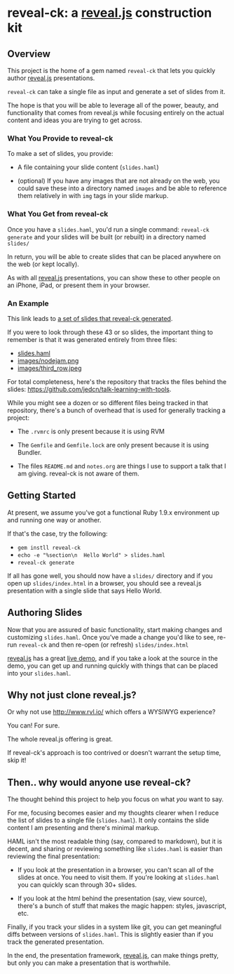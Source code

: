 # reveal-ck: a [reveal.js](http://lab.hakim.se/reveal-js/) construction kit

## Overview

This project is the home of a gem named `reveal-ck` that lets you
quickly author [reveal.js](http://lab.hakim.se/reveal-js/)
presentations.

`reveal-ck` can take a single file as input and generate a set of
slides from it.

The hope is that you will be able to leverage all of the power,
beauty, and functionality that comes from reveal.js while focusing
entirely on the actual content and ideas you are trying to get across.

### What You Provide to reveal-ck

To make a set of slides, you provide:

* A file containing your slide content (`slides.haml`)

* (optional) If you have any images that are not already on the web,
  you could save these into a directory named `images` and be able to
  reference them relatively in with `img` tags in your slide markup.

### What You Get from reveal-ck

Once you have a `slides.haml`, you'd run a single command: `reveal-ck
generate` and your slides will be built (or rebuilt) in a directory
named `slides/`

In return, you will be able to create slides that can be placed
anywhere on the web (or kept locally).

As with all [reveal.js](http://lab.hakim.se/reveal-js/) presentations,
you can show these to other people on an iPhone, iPad, or present them
in your browser.

### An Example

This link leads to
[a set of slides that reveal-ck generated][talk-learning-with-tools-result].

If you were to look through these 43 or so slides, the important thing
to remember is that it was generated entirely from three files:

* [slides.haml](https://github.com/jedcn/talk-learning-with-tools/blob/master/slides.haml)
* [images/nodejam.png](https://raw.github.com/jedcn/talk-learning-with-tools/master/images/nodejam.png)
* [images/third_row.jpeg](https://raw.github.com/jedcn/talk-learning-with-tools/master/images/third_row.jpeg)

For total completeness, here's the repository that tracks the files
behind the slides: https://github.com/jedcn/talk-learning-with-tools.

While you might see a dozen or so different files being tracked in
that repository, there's a bunch of overhead that is used for
generally tracking a project:

* The `.rvmrc` is only present because it is using RVM

* The `Gemfile` and `Gemfile.lock` are only present because it is
  using Bundler.

* The files `README.md` and `notes.org` are things I use to support a
  talk that I am giving. reveal-ck is not aware of them.

## Getting Started

At present, we assume you've got a functional Ruby 1.9.x environment
up and running one way or another.

If that's the case, try the following:

* `gem instll reveal-ck`
* `echo -e "%section\n  Hello World" > slides.haml`
* `reveal-ck generate`

If all has gone well, you should now have a `slides/` directory and if
you open up `slides/index.html` in a browser, you should see a
reveal.js presentation with a single slide that says Hello World.

## Authoring Slides

Now that you are assured of basic functionality, start making changes
and customizing ```slides.haml```. Once you've made a change you'd
like to see, re-run ```reveal-ck``` and then re-open (or refresh) ```slides/index.html```

[reveal.js](http://lab.hakim.se/reveal-js/) has a great
[live demo](http://lab.hakim.se/reveal-js/), and if you take a look at
the source in the demo, you can get up and running quickly with things
that can be placed into your ```slides.haml```.

## Why not just clone reveal.js?

Or why not use http://www.rvl.io/ which offers a WYSIWYG experience?

You can! For sure.

The whole reveal.js offering is great.

If reveal-ck's approach is too contrived or doesn't warrant the setup
time, skip it!

## Then.. why would anyone use reveal-ck?

The thought behind this project to help you focus on what *you* want
to say.

For me, focusing becomes easier and my thoughts clearer when I reduce
the list of slides to a single file (```slides.haml```). It only
contains the slide content I am presenting and there's minimal markup.

HAML isn't the most readable thing (say, compared to markdown), but it
is decent, and sharing or reviewing something like ```slides.haml```
is easier than reviewing the final presentation:

* If you look at the presentation in a browser, you can't scan all of
  the slides at once. You need to visit them. If you're looking at
  ```slides.haml``` you can quickly scan through 30+ slides.

* If you look at the html behind the presentation (say, view source),
  there's a bunch of stuff that makes the magic happen: styles,
  javascript, etc.

Finally, if you track your slides in a system like git, you can get
meaningful diffs between versions of ```slides.haml```. This is
slightly easier than if you track the generated presentation.

In the end, the presentation framework,
[reveal.js](http://lab.hakim.se/reveal-js/), can make things pretty,
but only you can make a presentation that is worthwhile.

[talk-learning-with-tools-source]: https://github.com/jedcn/talk-learning-with-tools
[talk-learning-with-tools-result]: http://www.jednorthridge.com/talks/learning-with-tools
